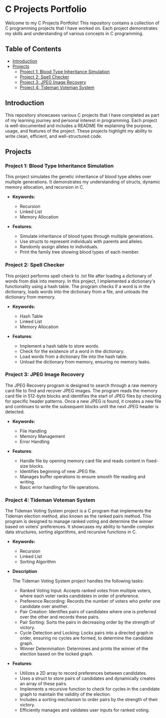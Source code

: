 # C Projects Portfolio

Welcome to my C Projects Portfolio! This repository contains a collection of C programming projects that I have worked on. Each project demonstrates my skills and understanding of various concepts in C programming.

## Table of Contents

- [Introduction](#introduction)
- [Projects](#projects)
  - [Project 1: Blood Type Inheritance Simulation](#project-1-blood-type-inheritance-simulation)
  - [Project 2: Spell Checker](#project-2-spell-checker)
  - [Project 3: JPEG Image Recovery](#project-3-jpeg-image-recovery)
  - [Project 4: Tideman Voteman System](#project-4-tideman-voteman-system)

## Introduction

This repository showcases various C projects that I have completed as part of my learning journey and personal interest in programming. Each project is well-documented and includes a README file explaining the purpose, usage, and features of the project. These projects highlight my ability to write clean, efficient, and well-structured code.

## Projects

### Project 1: Blood Type Inheritance Simulation
This project simulates the genetic inheritance of blood type alleles over multiple generations. It demonstrates my understanding of structs, dynamic memory allocation, and recursion in C.

- **Keywords:**
  - Recursion
  - Linked List
  - Memory Allocation

- **Features**:
  - Simulate inheritance of blood types through multiple generations.
  - Use structs to represent individuals with parents and alleles.
  - Randomly assign alleles to individuals.
  - Print the family tree showing blood types of each member.


### Project 2: Spell Checker
This project performs spell check to .txt file after loading a dictionary of words from disk into memory. In this project, I implemented a dictionary's functionality using a hash table. The program checks if a word is in the dictionary, loads words into the dictionary from a file, and unloads the dictionary from memory.

- **Keywords:**
  - Hash Table
  - Linked List
  - Memory Allocation

- **Features**:
  - Implement a hash table to store words.
  - Check for the existence of a word in the dictionary.
  - Load words from a dictionary file into the hash table.
  - Unload the dictionary from memory, ensuring no memory leaks.


 ### Project 3: JPEG Image Recovery
The JPEG Recovery program is designed to search through a raw memory card file to find and recover JPEG images. The program reads the memory card file in 512-byte blocks and identifies the start of JPEG files by checking for specific header patterns. Once a new JPEG is found, it creates a new file and continues to write the subsequent blocks until the next JPEG header is detected.

- **Keywords:**
  - File Handling
  - Memory Management
  - Error Handling

- **Features**:
  - Handle file by opening memory card file and reads content in fixed-size blocks.
  - Identifies beginning of new JPEG file.
  - Manages buffer operations to ensure smooth file reading and writing.
  - Basic error handling for file operations.

 
### Project 4: Tideman Voteman System
The Tideman Voting System project is a C program that implements the Tideman election method, also known as the ranked pairs method. This program is designed to manage ranked voting and determine the winner based on voters’ preferences. It showcases my ability to handle complex data structures, sorting algorithms, and recursive functions in C.

- **Keywords:**
  - Recursion
  - Linked List
  - Sorting Algorithm

- **Description**

  The Tideman Voting System project handles the following tasks:

  - Ranked Voting Input: Accepts ranked votes from multiple voters, where each voter ranks candidates in order of preference.
  - Preference Recording: Records the number of voters who prefer one candidate over another.
  - Pair Creation: Identifies pairs of candidates where one is preferred over the other and records these pairs.
  - Pair Sorting: Sorts the pairs in decreasing order by the strength of victory.
  - Cycle Detection and Locking: Locks pairs into a directed graph in order, ensuring no cycles are formed, to determine the candidate graph.
  - Winner Determination: Determines and prints the winner of the election based on the locked graph.

- **Features**:
  - Utilizes a 2D array to record preferences between candidates.
  - Uses a struct to store pairs of candidates and dynamically creates an array of these pairs.
  - Implements a recursive function to check for cycles in the candidate graph to maintain the validity of the election.
  - Includes a sorting mechanism to order pairs by the strength of their victory.
  - Efficiently manages and validates user inputs for ranked voting.
